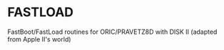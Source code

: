 # FASTLOAD
FastBoot/FastLoad routines for ORIC/PRAVETZ8D with DISK II (adapted from Apple II's world)
